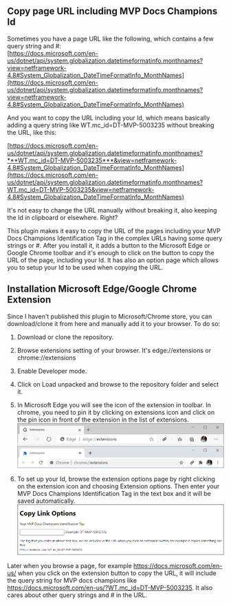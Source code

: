 ## Copy page URL including MVP Docs Champions Id

Sometimes you have a page URL like the following, which contains a few query string and #:  
[https://docs.microsoft.com/en-us/dotnet/api/system.globalization.datetimeformatinfo.monthnames?view=netframework-4.8#System_Globalization_DateTimeFormatInfo_MonthNames](https://docs.microsoft.com/en-us/dotnet/api/system.globalization.datetimeformatinfo.monthnames?view=netframework-4.8#System_Globalization_DateTimeFormatInfo_MonthNames)

And you want to copy the URL including your Id, which means basically adding a query string like WT.mc_id=DT-MVP-5003235 without breaking the URL, like this:   

[https://docs.microsoft.com/en-us/dotnet/api/system.globalization.datetimeformatinfo.monthnames?***WT.mc_id=DT-MVP-5003235***&view=netframework-4.8#System_Globalization_DateTimeFormatInfo_MonthNames](https://docs.microsoft.com/en-us/dotnet/api/system.globalization.datetimeformatinfo.monthnames?WT.mc_id=DT-MVP-5003235&view=netframework-4.8#System_Globalization_DateTimeFormatInfo_MonthNames)

It's not easy to change the URL manually without breaking it, also keeping the Id in clipboard or elsewhere. Right?  

This plugin makes it easy to copy the URL of the pages including your MVP Docs Champions Identification Tag in the complex URLs having some query strings or #. 
After you install it, it adds a button to the Microsoft Edge or Google Chrome toolbar and it's enough to click on the button to copy the URL of the page, including your Id. It has also an option page which allows you to setup your Id to be used when copying the URL.

## Installation Microsoft Edge/Google Chrome Extension
Since I haven't published this plugin to Microsoft/Chrome store, you can download/clone it from here and manually add it to your browser. To do so:

1. Download or clone the repository.
2. Browse extensions setting of your browser. It's edge://extensions or chrome://extensions
3. Enable Developer mode.
4. Click on Load unpacked and browse to the repository folder and select it.
5. In Microsoft Edge you will see the icon of the extension in toolbar. In chrome, you need to pin it by clicking on extensions icon and click on the pin icon in front of the extension in the list of extensions.
 ![edge.png](edge.png)
 ![chrome.png](chrome.png)

6. To set up your Id, browse the extension options page by right clicking on the extension icon and choosing Extension options. Then enter your MVP Docs Champions Identification Tag in the text box and it will be saved automatically.
  ![options.png](options.png)
 

Later when you browse a page, for example https://docs.microsoft.com/en-us/ when you click on the extension button to copy the URL, it will include the query string for MVP docs champions like https://docs.microsoft.com/en-us/?WT.mc_id=DT-MVP-5003235. It also cares about other query strings and # in the URL.
